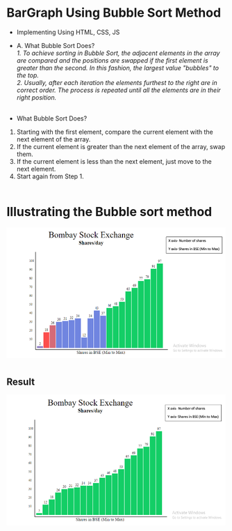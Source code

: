 # BarGraph Using Bubble Sort Method
 * Implementing Using HTML, CSS, JS
 * A. What Bubble Sort Does?<br><i>1. To achieve sorting in Bubble Sort, the adjacent elements in the array are compared and the positions are swapped if the first element is greater than the second. In this fashion, the largest value "bubbles" to the top.<br>2. Usually, after each iteration the elements furthest to the right are in correct order. The process is repeated until all the elements are in their right position.</i><br><br>

* What Bubble Sort Does?
1. Starting with the first element, compare the current element with the next element of the array.
2. If the current element is greater than the next element of the array, swap them.
3. If the current element is less than the next element, just move to the next element.
4. Start again from Step 1.
<br><br>

# Illustrating the Bubble sort method
  
<img src="./Components/graph-before.png" width="600" height="300" alt="grh-image">

# <h2>Result</h2>
   
<img src="./Components/graph-after.png" width="600" height="300" alt="grh-image">

